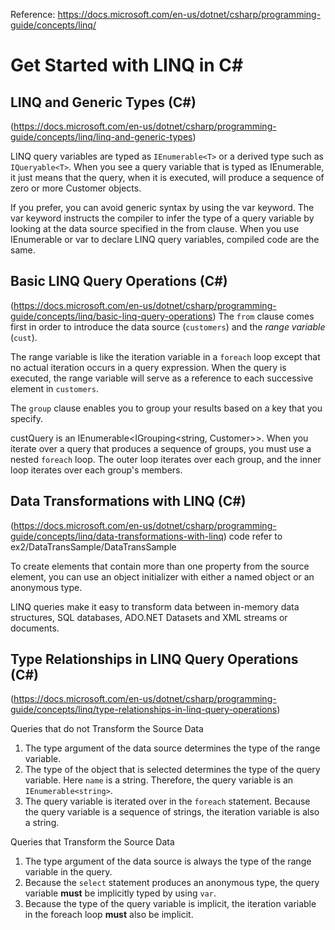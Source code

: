 Reference: https://docs.microsoft.com/en-us/dotnet/csharp/programming-guide/concepts/linq/
# Get Started with LINQ in C#
## LINQ and Generic Types (C#)
(https://docs.microsoft.com/en-us/dotnet/csharp/programming-guide/concepts/linq/linq-and-generic-types)

LINQ query variables are typed as `IEnumerable<T>` or a derived type such as `IQueryable<T>`. When you see a query variable that is typed as IEnumerable<Customer>, it just means that the query, when it is executed, will produce a sequence of zero or more Customer objects.

If you prefer, you can avoid generic syntax by using the var keyword. The var keyword instructs the compiler to infer the type of a query variable by looking at the data source specified in the from clause. When you use IEnumerable<T> or var to declare LINQ query variables, compiled code are the same.
## Basic LINQ Query Operations (C#)
(https://docs.microsoft.com/en-us/dotnet/csharp/programming-guide/concepts/linq/basic-linq-query-operations)
 The `from` clause comes first in order to introduce the data source (`customers`) and the *range variable* (`cust`).
 
The range variable is like the iteration variable in a `foreach` loop except that no actual iteration occurs in a query expression. When the query is executed, the range variable will serve as a reference to each successive element in `customers`. 

The `group` clause enables you to group your results based on a key that you specify. 

custQuery is an IEnumerable<IGrouping<string, Customer>>. When you iterate over a query that produces a sequence of groups, you must use a nested `foreach` loop. The outer loop iterates over each group, and the inner loop iterates over each group's members.
## Data Transformations with LINQ (C#)
(https://docs.microsoft.com/en-us/dotnet/csharp/programming-guide/concepts/linq/data-transformations-with-linq)
code refer to ex2/DataTransSample/DataTransSample

To create elements that contain more than one property from the source element, you can use an object initializer with either a named object or an anonymous type.

LINQ queries make it easy to transform data between in-memory data structures, SQL databases, ADO.NET Datasets and XML streams or documents. 
## Type Relationships in LINQ Query Operations (C#)
(https://docs.microsoft.com/en-us/dotnet/csharp/programming-guide/concepts/linq/type-relationships-in-linq-query-operations)

Queries that do not Transform the Source Data
1. The type argument of the data source determines the type of the range variable.
2. The type of the object that is selected determines the type of the query variable. Here `name` is a string. Therefore, the query variable is an `IEnumerable<string>`.
 3. The query variable is iterated over in the `foreach` statement. Because the query variable is a sequence of strings, the iteration variable is also a string.
 
 Queries that Transform the Source Data
1. The type argument of the data source is always the type of the range variable in the query.
2. Because the `select` statement produces an anonymous type, the query variable **must** be implicitly typed by using `var`.
3. Because the type of the query variable is implicit, the iteration variable in the foreach loop **must** also be implicit.
 
 
